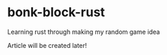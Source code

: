 # bonk-block-rust

Learning rust through making my random game idea

Article will be created later!
